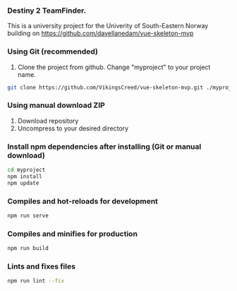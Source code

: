 ### Destiny 2 TeamFinder.

This is a university project for the Univerity of South-Eastern Norway building on <https://github.com/davellanedam/vue-skeleton-mvp>

### Using Git (recommended)

1.  Clone the project from github. Change "myproject" to your project name.

```bash
git clone https://github.com/VikingsCreed/vue-skeleton-mvp.git ./myproject
```

### Using manual download ZIP

1.  Download repository
2.  Uncompress to your desired directory

### Install npm dependencies after installing (Git or manual download)

```bash
cd myproject
npm install
npm update
```

### Compiles and hot-reloads for development

```bash
npm run serve
```

### Compiles and minifies for production

```bash
npm run build
```

### Lints and fixes files

```bash
npm run lint --fix
```

